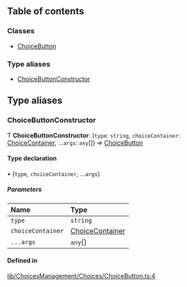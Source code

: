 ## Table of contents

### Classes

- [ChoiceButton](../wiki/Class-ChoiceButton)

### Type aliases

- [ChoiceButtonConstructor](../wiki/Module-lib/ChoicesManagement/Choices/ChoiceButton#choicebuttonconstructor)

## Type aliases

### ChoiceButtonConstructor

Ƭ **ChoiceButtonConstructor**: (`type`: `string`, `choiceContainer`: [ChoiceContainer](../wiki/Class-ChoiceContainer), ...`args`: `any`[]) => [ChoiceButton](../wiki/Class-ChoiceButton)

#### Type declaration

• (`type`, `choiceContainer`, ...`args`)

##### Parameters

| Name | Type |
| :------ | :------ |
| `type` | `string` |
| `choiceContainer` | [ChoiceContainer](../wiki/Class-ChoiceContainer) |
| `...args` | `any`[] |

#### Defined in

[lib/ChoicesManagement/Choices/ChoiceButton.ts:4](https://github.com/P0ulpy/Configurateur-OakAddins/blob/74cfff5/src/lib/ChoicesManagement/Choices/ChoiceButton.ts#L4)
